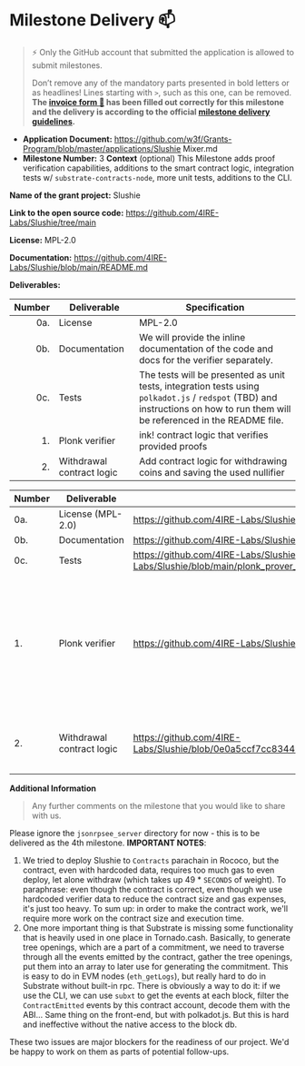 # Milestone Delivery :mailbox:
> :zap: Only the GitHub account that submitted the application is allowed to submit milestones.
>
> Don’t remove any of the mandatory parts presented in bold letters or as headlines! Lines starting with `>`, such as this one, can be removed.
**The [invoice form :pencil:](https://docs.google.com/forms/d/e/1FAIpQLSfmNYaoCgrxyhzgoKQ0ynQvnNRoTmgApz9NrMp-hd8mhIiO0A/viewform) has been filled out correctly for this milestone and the delivery is according to the official [milestone delivery guidelines](https://github.com/w3f/Grants-Program/blob/master/docs/milestone-deliverables-guidelines.md).**
* **Application Document:** https://github.com/w3f/Grants-Program/blob/master/applications/Slushie Mixer.md
* **Milestone Number:** 3
**Context** (optional)
This Milestone adds proof verification capabilities, additions to the smart contract logic, integration tests w/ `substrate-contracts-node`, more unit tests, additions to the CLI.

**Name of the grant project:** Slushie

**Link to the open source code:** https://github.com/4IRE-Labs/Slushie/tree/main

**License:** MPL-2.0

**Documentation:** https://github.com/4IRE-Labs/Slushie/blob/main/README.md 

**Deliverables:**

| Number | Deliverable | Specification |
| -----: | ----------- | ------------- |
| 0a. | License | MPL-2.0 |
| 0b. | Documentation | We will provide the inline documentation of the code and docs for the verifier separately. |
| 0c. | Tests | The tests will be presented as unit tests, integration tests using `polkadot.js` / `redspot` (TBD) and instructions on how to run them will be referenced in the README file. |
| 1.  | Plonk verifier | ink! contract logic that verifies provided proofs |
| 2.  | Withdrawal contract logic | Add contract logic for withdrawing coins and saving the used nullifier |

| Number | Deliverable            | Link                                                     | Notes |
| ------ | ---------------------- | -------------------------------------------------------- | ----- |
| 0a.    | License (MPL-2.0)      | https://github.com/4IRE-Labs/Slushie/blob/main/LICENSE   |       |
| 0b.    | Documentation          | https://github.com/4IRE-Labs/Slushie/blob/main/README.md |       |
| 0c.    | Tests                  | https://github.com/4IRE-Labs/Slushie/tree/main/tests, https://github.com/4IRE-Labs/Slushie/blob/main/plonk_prover_tool/src/main.rs         |       |
| 1.     | Plonk verifier            | https://github.com/4IRE-Labs/Slushie/blob/main/plonk_prover/src/proof_verification.rs           |  Provides two ways to verify proofs: with hardcoded public parameters and with variable public parameters     |
| 2.     | Withdrawal contract logic | https://github.com/4IRE-Labs/Slushie/blob/0e0a5ccf7cc83448af7f5b8a184d26d092ddfe00/slushie/lib.rs#L167           |   Now performs the required checks.    |

**Additional Information**
> Any further comments on the milestone that you would like to share with us.

Please ignore the `jsonrpsee_server` directory for now - this is to be delivered as the 4th milestone.
**IMPORTANT NOTES**:
1. We tried to deploy Slushie to `Contracts` parachain in Rococo, but the contract, even with hardcoded data, requires too much gas to even deploy, 
let alone withdraw (which takes up 49 * `SECONDS` of weight). To paraphrase: even though the contract is correct, even though we use hardcoded 
verifier data to reduce the contract size and gas expenses, it's just too heavy. To sum up: in order to make the contract work, we'll require more 
work on the contract size and execution time.
2. One more important thing is that Substrate is missing some functionality that is heavily used in one place in Tornado.cash. Basically, to generate 
tree openings, which are a part of a commitment, we need to traverse through all the events emitted by the contract, gather the tree openings, put 
them into an array to later use for generating the commitment. This is easy to do in EVM nodes (`eth_getLogs`), but really hard to do in Substrate 
without built-in rpc. There is obviously a way to do it: if we use the CLI, we can use `subxt` to get the events at each block, filter 
the `ContractEmitted` events by this contract account, decode them with the ABI... Same thing on the front-end, but with polkadot.js. But this is 
hard and ineffective without the native access to the block db.

These two issues are major blockers for the readiness of our project. We'd be happy to work on them as parts of potential follow-ups.
